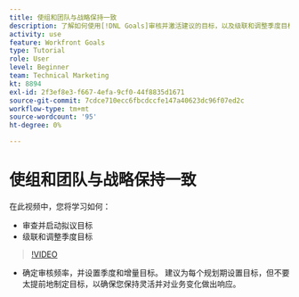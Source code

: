 ```yaml
---
title: 使组和团队与战略保持一致
description: 了解如何使用[!DNL Goals]审核并激活建议的目标，以及级联和调整季度目标。
activity: use
feature: Workfront Goals
type: Tutorial
role: User
level: Beginner
team: Technical Marketing
kt: 8894
exl-id: 2f3ef8e3-f667-4efa-9cf0-44f8835d1671
source-git-commit: 7cdce710ecc6fbcdccfe147a40623dc96f07ed2c
workflow-type: tm+mt
source-wordcount: '95'
ht-degree: 0%

---
```


# 使组和团队与战略保持一致

在此视频中，您将学习如何：

* 审查并启动拟议目标
* 级联和调整季度目标

>[!VIDEO](https://video.tv.adobe.com/v/335188/?quality=12)

<!--
Pro-tips graphic
-->

* 确定审核频率，并设置季度和增量目标。 建议为每个规划期设置目标，但不要太提前地制定目标，以确保您保持灵活并对业务变化做出响应。
